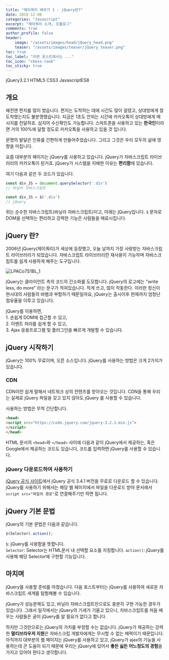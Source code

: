 ```yaml
---
title: "제이쿼리 배우기 1 - jQuery란?"
date: 2019-12-08
categories: "Javascript"
excerpt: "제이쿼리 소개, 프롤로그"
comments: true
author_profile: false
header:
    image: "/assets/images/head/jQuery_head.png"
    teaser: "/assets/images/teaser/jQuery_teaser.png"
toc: true 
toc_label: "이번 포스트에서는 ..." 
toc_icon: "chess-rook"
toc_sticky: true
---
```


<!-- Post ID : LPACo7S1BL -->

<!--Language Button HTML -->
<span><a class="jQuery"><i class="fab fa-ravelry"></i> jQuery</a><a class="jQueryVer">3.2.1</a></span>  <span><a class="HTML"><i class="fab fa-html5"></i> HTML</a><a class="HTMLVer">5</a></span>  <span><a class="CSS"><i class="fab fa-css3-alt"></i> CSS</a><a class="CSSVer">3</a></span>  <span><a class="Javascript"><i class="fab fa-js-square"></i> Javascript</a><a class="Javascriptver">ES8</a></span>
<!--Language Button HTML -->

## 개요
예전엔 편지를 많이 썼습니다. 편지는 도착하는 데에 시간도 많이 걸렸고, 상대방에게 잘 도착했는지도 불분명했습니다. 지금은 1초도 안되는 시간에 카카오톡이 상대방에게 메시지를 전달하죠. 심지어 수신확인도 가능합니다. 스마트폰을 사용하고 있는 **한국인**이라면 거의 100%에 달할 정도로 카카오톡을 사용하고 있을 것 입니다.

문명의 발달은 인류를 간편하게 만들어주었습니다. 그리고 그것은 우리 모두의 삶에 영향을 미칩니다.

요즘 대부분의 페이지는 jQuery를 사용하고 있습니다. jQuery가 자바스크립트 라이브러리의 카카오톡이 된거죠. jQuery가 시스템을 지배한 이유는 **편리함**에 있습니다. 

여기 다음과 같은 두 코드가 있습니다.
~~~javascript
const div_JS = document.querySelector('.div')
// 바닐라 자바스크립트

const div_JS = $('.div')
// jQuery
~~~
위는 순수한 자바스크립트(바닐라 자바스크립트)이고, 아래는 jQuery입니다. `$` 문자로 DOM을 선택하는 편리하고 강력한 기능은 사람들을 매료시킵니다.

## jQuery 란?
2006년 jQuery(제이쿼리)가 세상에 등장했고, 오늘 날까지 가장 사랑받는 자바스크립트 라이브러리가 되었습니다. 자바스크립트 라이브러리란 재사용이 가능하며 자바스크립트를 쉽게 사용하게 해주는 도구입니다. 

![LPACo7S1BL_1](/assets/images/post/Javascript/LPACo7S1BL_1.jpg)

jQuery는 클라이언트 측의 코드의 간소화를 도모합니다. jQuery의 로고에는 "write less, do more" 라는 문구가 적혀있습니다. 적게 쓰고, 많이 작동한다. 이러한 정신이 현시대의 사람들의 바램과 부합하기 때문일까요, jQuery는 출시이후 현재까지 엄청난 점유율을 이루고 있습니다.

jQuery를 이용하면, <br>
1\. 손쉽게 DOM에 접근할 수 있고,<br>
2\. 이벤트 처리를 쉽게 할 수 있고,<br>
3\. Ajax 응용프로그램 및 플러그인을 빠르게 개발할 수 있습니다.

## jQuery 시작하기
jQuery는 100% 무료이며, 오픈 소스입니다. jQuery를 사용하는 방법은 크게 2가지가 있습니다.

### CDN
CDN이란 쉽게 말해서 네트워크 상의 컨텐츠를 받아오는 것입니다. CDN을 통해 우리는 실제로 jQuery 파일을 갖고 있지 않아도 jQuery 를 사용할 수 있습니다.

사용하는 방법은 무척 간단합니다.
~~~html
<head>
<script src="https://code.jquery.com/jquery-3.2.1.min.js">
</script>
</head>
~~~

HTML 문서의 `<head>`와 `</head>` 사이에 다음과 같이 jQuery에서 제공하는, 혹은 Google에서 제공하는 코드도 있습니다, 코드를 입력하면 jQuery를 사용할 수 있습니다.

### jQuery 다운로드하여 사용하기

[jQuery 공식 사이트](https://jquery.com/)에서 jQuery 공식 3.4.1 버전을 무료로 다운로드 할 수 있습니다. jQuery를 사용하기 위해서는 해당 웹 페이지에서 파일을 다운로드 받아 문서에서 `script src="파일의 경로"`로 연결해주기만 하면 됩니다. 

## jQuery 기본 문법

jQuery의 기본 문법은 다음과 같습니다.
~~~javascript
$(Selector).action();
~~~
`$`: jQuery를 사용함을 뜻합니다.<br>
`Selector`: Selector는 HTML문서 내 선택할 요소를 지칭합니다.
`action()`: jQuery를 사용해 해당 Selector에 구현할 기능입니다.

## 마치며
jQuery를 사용할 준비를 마쳤습니다. 다음 포스트부터는 jQuery를 사용하여 새로운 자바스크립트 세계를 탐험해볼 수 있습니다.

jQuery가 성능문제도 있고, 바닐라 자바스크립트만으로도 충분히 구현 가능한 경우가 있습니다. 그래서 일각에서는 jQuery의 기세가 기울고 있으니, 자바스크립트를 처음 배우는 사람들은 굳이 jQuery를 알 필요가 없다고 합니다. 

하지만 그것만으로는 jQuery의 가치를 부정할 수는 없습니다. jQuery가 제공하는 강력한 **멀티브라우저 지원**은 자바스크립 개발자에게는 무시할 수 없는 매력이기 때문입니다. 아직까지 대부분의 웹 페이지는 jQuery를 사용하고 있고, jQuery가 ajax의 기능을 사용하는데 큰 도움이 되기 때문에 우리는 jQuery에 있어서 **좋든 싫든 어느정도의 경험**을 가지고 있어야 한다고 생각합니다.
<!-- Main content-->

<!-- Main content-->
